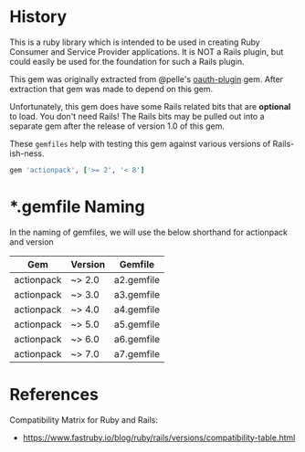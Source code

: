 # History

This is a ruby library which is intended to be used in creating Ruby Consumer
and Service Provider applications. It is NOT a Rails plugin, but could easily
be used for the foundation for such a Rails plugin.

This gem was originally extracted from @pelle's [oauth-plugin](https://github.com/pelle/oauth-plugin)
gem. After extraction that gem was made to depend on this gem.

Unfortunately, this gem does have some Rails related bits that are
**optional** to load. You don't need Rails! The Rails bits may be pulled out
into a separate gem after the release of version 1.0 of this gem.

These `gemfiles` help with testing this gem against various versions of Rails-ish-ness.

```ruby
gem 'actionpack', ['>= 2', '< 8']
```

# *.gemfile Naming

In the naming of gemfiles, we will use the below shorthand for actionpack and version

| Gem        | Version | Gemfile    |
|------------|---------|------------|
| actionpack | ~> 2.0  | a2.gemfile |
| actionpack | ~> 3.0  | a3.gemfile |
| actionpack | ~> 4.0  | a4.gemfile |
| actionpack | ~> 5.0  | a5.gemfile |
| actionpack | ~> 6.0  | a6.gemfile |
| actionpack | ~> 7.0  | a7.gemfile |

# References

Compatibility Matrix for Ruby and Rails:
* https://www.fastruby.io/blog/ruby/rails/versions/compatibility-table.html
